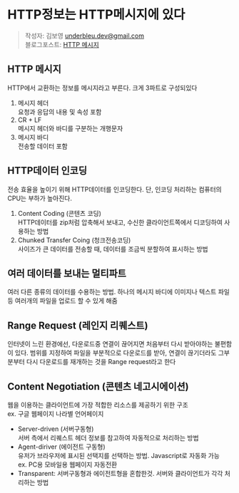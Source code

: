 # HTTP정보는 HTTP메시지에 있다
>작성자: 김보영 underbleu.dev@gmail.com  
블로그포스트: [HTTP 메시지](https://underbleu.github.io/bookstudy/http-network-basic/pt3/)

## HTTP 메시지
HTTP에서 교환하는 정보를 메시지라고 부른다. 크게 3파트로 구성되있다
1. 메시지 헤더  
요청과 응답의 내용 및 속성 포함
2. CR + LF  
메시지 헤더와 바디를 구분하는 개행문자
3. 메시지 바디  
전송할 데이터 포함

## HTTP데이터 인코딩
전송 효율을 높이기 위해 HTTP데이터를 인코딩한다. 단, 인코딩 처리하는 컴퓨터의 CPU는 부하가 높아진다.
1. Content Coding (콘텐츠 코딩)  
HTTP데이터를 zip처럼 압축해서 보내고, 수신한 클라이언트쪽에서 디코딩하여 사용하는 방법
2. Chunked Transfer Coing (청크전송코딩)  
사이즈가 큰 데이터를 전송할 때, 데이터를 조금씩 분할하여 표시하는 방법

## 여러 데이터를 보내는 멀티파트
여러 다른 종류의 데이터를 수용하는 방법. 하나의 메시지 바디에 이미지나 텍스트 파일등 여러개의 파일을 업로드 할 수 있게 해줌

## Range Request (레인지 리퀘스트)
인터넷이 느린 환경에선, 다운로드중 연결이 끊어지면 처음부터 다시 받아야하는 불편함이 있다.
범위를 지정하여 파일을 부분적으로 다운로드를 받아, 연결이 끊기더라도 그부분부터 다시 다운로드를 재개하는 것을 Range request라고 한다

## Content Negotiation (콘텐츠 네고시에이션)
웹을 이용하는 클라이언트에 가장 적합한 리소스를 제공하기 위한 구조  
ex. 구글 웹페이지 나라별 언어페이지
* Server-driven (서버구동형)  
서버 측에서 리퀘스트 헤더 정보를 참고하여 자동적으로 처리하는 방법
* Agent-diriver (에이전트 구동형)  
유저가 브라우저에 표시된 선택지를 선택하는 방법. Javascript로 자동화 가능   
ex. PC용 모바일용 웹페이지 자동전환
* Transparent: 서버구동형과 에이전트형을 혼합한것. 서버와 클라이언트가 각각 처리하는 방법
